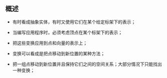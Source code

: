 ## 概述

* 有时看成抽象实体，有时又使用它们在某个给定标架下的表示；
* 当编写应用程序时，必须考虑顶点在某个标架下的表示；

* 把这些变换应用到点和向量的表示上；
* 变换可以看成是把点移动到新位置的某种方法；

* 把一组点移动到新位置并且保持它们之间的空间关系；大部分情况下只能找出一种变换；